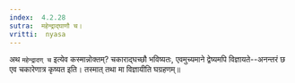 ```yaml
---
index:  4.2.28
sutra:  महेन्द्राद्घाणौ च।
vritti:  nyasa
---
```


अथ `महेन्द्रादण् च` इत्येव कस्मान्नोक्तम्? चकाराद्घच्छौ भविष्यतः, एवमुच्यमाने द्वेष्यमपि विज्ञायते--अनन्तरं छ एव चकारेणात्र कृष्यत इति। तस्मात् तथा मा विज्ञायीति घग्रहणम्॥
